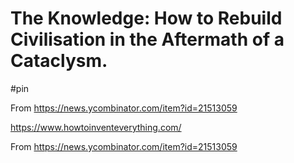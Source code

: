 # The Knowledge: How to Rebuild Civilisation in the Aftermath of a Cataclysm.

#pin

From <https://news.ycombinator.com/item?id=21513059> 

https://www.howtoinventeverything.com/

From <https://news.ycombinator.com/item?id=21513059> 
